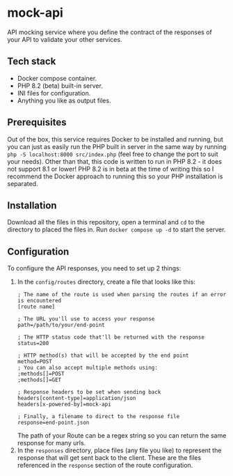 # mock-api
API mocking service where you define the contract of the responses of your API
to validate your other services.

## Tech stack
* Docker compose container.
* PHP 8.2 (beta) built-in server.
* INI files for configuration.
* Anything you like as output files.

## Prerequisites
Out of the box, this service requires Docker to be installed and running, but
you can just as easily run the PHP built in server in the same way by running
`php -S localhost:8000 src/index.php` (feel free to change the port to suit
your needs).
Other than that, this code is written to run in PHP 8.2 - it does not support
8.1 or lower!  PHP 8.2 is in beta at the time of writing this so I recommend
the Docker approach to running this so your PHP installation is separated.

## Installation
Download all the files in this repository, open a terminal and `cd` to the
directory to placed the files in.  Run `docker compose up -d` to start the
server.

## Configuration
To configure the API responses, you need to set up 2 things:
1. In the `config/routes` directory, create a file that looks like this:
   ```
   ; The name of the route is used when parsing the routes if an error is encountered
   [route name]

   ; The URL you'll use to access your response
   path=/path/to/your/end-point

   ; The HTTP status code that'll be returned with the response
   status=200

   ; HTTP method(s) that will be accepted by the end point
   method=POST
   ; You can also accept multiple methods using:
   ;methods[]=POST
   ;methods[]=GET

   ; Response headers to be set when sending back
   headers[content-type]=application/json
   headers[x-powered-by]=mock-api

   ; Finally, a filename to direct to the response file
   response=end-point.json
   ```
   The path of your Route can be a regex string so you can return the same
   response for many urls.
2. In the `responses` directory, place files (any file you like) to represent
   the response that will get sent back to the client.  These are the files
   referenced in the `response` section of the route configuration.